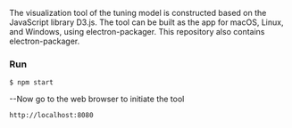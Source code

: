The visualization tool of the tuning model is constructed based on the JavaScript library D3.js. The tool can be built as the app for macOS, Linux, and Windows, using electron-packager. This repository also contains electron-packager.

### Run

```
$ npm start
```
--Now go to the web browser to initiate the tool

```
http://localhost:8080
```
